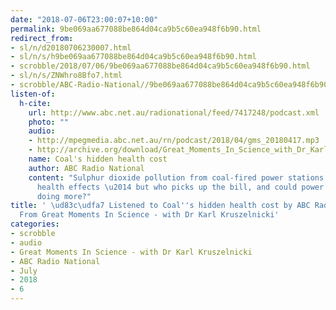 ```yaml
---
date: "2018-07-06T23:00:07+10:00"
permalink: 9be069aa677088be864d04ca9b5c60ea948f6b90.html
redirect_from:
- sl/n/d20180706230007.html
- sl/n/s/h9be069aa677088be864d04ca9b5c60ea948f6b90.html
- scrobble/2018/07/06/9be069aa677088be864d04ca9b5c60ea948f6b90.html
- sl/n/s/ZNWhro8Bfo7.html
- scrobble/ABC-Radio-National//9be069aa677088be864d04ca9b5c60ea948f6b90.html
listen-of:
  h-cite:
    url: http://www.abc.net.au/radionational/feed/7417248/podcast.xml
    photo: ""
    audio:
    - http://mpegmedia.abc.net.au/rn/podcast/2018/04/gms_20180417.mp3
    - http://archive.org/download/Great_Moments_In_Science_with_Dr_Karl_Kruszelnicki-Podcast-by-ABC_Radio_National/Coals_hidden_health_cost.mp3
    name: Coal's hidden health cost
    author: ABC Radio National
    content: "Sulphur dioxide pollution from coal-fired power stations can have bad
      health effects \u2014 but who picks up the bill, and could power stations be
      doing more?"
title: ' \ud83c\udfa7 Listened to Coal''s hidden health cost by ABC Radio National
  From Great Moments In Science - with Dr Karl Kruszelnicki'
categories:
- scrobble
- audio
- Great Moments In Science - with Dr Karl Kruszelnicki
- ABC Radio National
- July
- 2018
- 6
---
```

